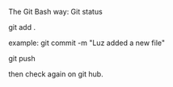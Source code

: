 The Git Bash way:
Git status

git add .

example:
git commit -m "Luz added a new file"

git push

then check again on git hub.
